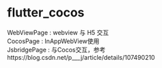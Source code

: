 # flutter_cocos

WebViewPage : webview 与 H5 交互  
CocosPage : InAppWebView使用  
JsbridgePage : 与Cocos交互，参考https://blog.csdn.net/p___j/article/details/107490210
